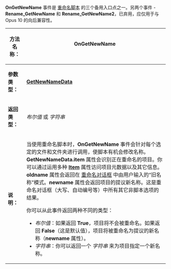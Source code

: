 **OnGetNewName** 事件是 [重命名脚本](/Manual/scripting/rename_scripts/README.zh.md) 的三个备用入口点之一。另两个事件 - **Rename_GetNewName** 和 **Rename_GetNewName2**，已弃用，应仅用于与 Opus 10 的向后兼容性。

<table>
<thead><tr><th>

**方法名称：**</th><th>
OnGetNewName
</th></tr></thead><tbody><tr><td>

**参数类型：**</td><td>

**[GetNewNameData](../scripting_objects/getnewnamedata.zh.md)**
</td></tr><tr><td>

**返回类型：**</td><td>

*布尔值* 或 *字符串*
</td></tr><tr><td>

**说明：**</td><td>

当使用重命名脚本时，**OnGetNewName** 事件会针对每个选定的文件和文件夹进行调用，使脚本有机会修改名称。  
**GetNewNameData.item** 属性会识别正在重命名的项目。你可以通过运用多种 **[Item](../scripting_objects/item.zh.md)** 属性访问项目元数据以及其它信息。  
**oldname** 属性会返回在 [重命名对话框](/Manual/file_operations/renaming_files/advanced_rename/README.zh.md) 中由用户输入的“旧名称”模式。**newname** 属性会返回项目的提议新名称。这是重命名对话框（大写、自动编号等）中所有其它非脚本选项的结果。

你可以从此事件返回两种不同的类型：

- *布尔值*：如果返回 **True**，项目将不会被重命名。如果返回 **False**（这是默认值），项目将被重命名为提议的新名称（**newname** 属性）。
- *字符串*：你可以返回一个 *字符串* 来为项目指定一个新名称。
</td></tr></tbody>
</table>